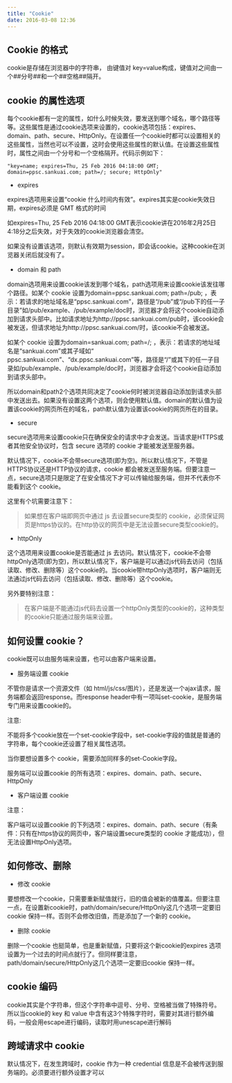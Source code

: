 ```yaml
---
title: "Cookie"
date: 2016-03-08 12:36
---
```


## Cookie 的格式

cookie是存储在浏览器中的字符串， 由键值对 key=value构成，键值对之间由一个##分号##和一个##空格##隔开。

## cookie 的属性选项

每个cookie都有一定的属性，如什么时候失效，要发送到哪个域名，哪个路径等等。这些属性是通过cookie选项来设置的，cookie选项包括：expires、domain、path、secure、HttpOnly。在设置任一个cookie时都可以设置相关的这些属性，当然也可以不设置，这时会使用这些属性的默认值。在设置这些属性时，属性之间由一个分号和一个空格隔开。代码示例如下：

```
"key=name; expires=Thu, 25 Feb 2016 04:18:00 GMT; domain=ppsc.sankuai.com; path=/; secure; HttpOnly"
```

* expires

expires选项用来设置“cookie 什么时间内有效”。expires其实是cookie失效日期，expires必须是 GMT 格式的时间

如expires=Thu, 25 Feb 2016 04:18:00 GMT表示cookie讲在2016年2月25日4:18分之后失效，对于失效的cookie浏览器会清空。

如果没有设置该选项，则默认有效期为session，即会话cookie。这种cookie在浏览器关闭后就没有了。

* domain 和 path

domain选项用来设置cookie该发到哪个域名，path选项用来设置cookie该发往哪个路径。如某个 cookie 设置为domain=ppsc.sankuai.com; path=/pub; ，表示：若请求的地址域名是“ppsc.sankuai.com”，路径是“/pub”或“/pub下的任一子目录”如/pub/example、/pub/example/doc时，浏览器才会将这个cookie自动添加到请求头部中。比如请求地址为http://ppsc.sankuai.com/pub时，该cookie会被发送，但请求地址为http://ppsc.sankuai.com/时，该cookie不会被发送。

如某个 cookie 设置为domain=sankuai.com; path=/; ，表示：若请求的地址域名是“sankuai.com”或其子域如“ ppsc.sankuai.com”、“dx.ppsc.sankuai.com”等，路径是“/”或其下的任一子目录如/pub/example、/pub/example/doc时，浏览器才会将这个cookie自动添加到请求头部中。

所以domain和path2个选项共同决定了cookie何时被浏览器自动添加到请求头部中发送出去。如果没有设置这两个选项，则会使用默认值。domain的默认值为设置该cookie的网页所在的域名，path默认值为设置该cookie的网页所在的目录。

* secure

secure选项用来设置cookie只在确保安全的请求中才会发送。当请求是HTTPS或者其他安全协议时，包含 secure 选项的 cookie 才能被发送至服务器。

默认情况下，cookie不会带secure选项(即为空)。所以默认情况下，不管是HTTPS协议还是HTTP协议的请求，cookie 都会被发送至服务端。但要注意一点，secure选项只是限定了在安全情况下才可以传输给服务端，但并不代表你不能看到这个 cookie。


这里有个坑需要注意下：

> 如果想在客户端即网页中通过 js 去设置secure类型的 cookie，必须保证网页是https协议的。在http协议的网页中是无法设置secure类型cookie的。

* httpOnly

这个选项用来设置cookie是否能通过 js 去访问。默认情况下，cookie不会带httpOnly选项(即为空)，所以默认情况下，客户端是可以通过js代码去访问（包括读取、修改、删除等）这个cookie的。当cookie带httpOnly选项时，客户端则无法通过js代码去访问（包括读取、修改、删除等）这个cookie。

另外要特别注意：

> 在客户端是不能通过js代码去设置一个httpOnly类型的cookie的，这种类型的cookie只能通过服务端来设置。


## 如何设置 cookie？

cookie既可以由服务端来设置，也可以由客户端来设置。

* 服务端设置 cookie

不管你是请求一个资源文件（如 html/js/css/图片），还是发送一个ajax请求，服务端都会返回response。而response header中有一项叫set-cookie，是服务端专门用来设置cookie的。

注意:

不能将多个cookie放在一个set-cookie字段中，set-cookie字段的值就是普通的字符串，每个cookie还设置了相关属性选项。

当你要想设置多个 cookie，需要添加同样多的set-Cookie字段。

服务端可以设置cookie 的所有选项：expires、domain、path、secure、HttpOnly

* 客户端设置 cookie

注意：

客户端可以设置cookie 的下列选项：expires、domain、path、secure（有条件：只有在https协议的网页中，客户端设置secure类型的 cookie 才能成功），但无法设置HttpOnly选项。

## 如何修改、删除

* 修改 cookie

要想修改一个cookie，只需要重新赋值就行，旧的值会被新的值覆盖。但要注意一点，在设置新cookie时，path/domain/secure/HttpOnly这几个选项一定要旧cookie 保持一样。否则不会修改旧值，而是添加了一个新的 cookie。

* 删除 cookie

删除一个cookie 也挺简单，也是重新赋值，只要将这个新cookie的expires 选项设置为一个过去的时间点就行了。但同样要注意，path/domain/secure/HttpOnly这几个选项一定要旧cookie 保持一样。

## cookie 编码

cookie其实是个字符串，但这个字符串中逗号、分号、空格被当做了特殊符号。所以当cookie的 key 和 value 中含有这3个特殊字符时，需要对其进行额外编码，一般会用escape进行编码，读取时用unescape进行解码

## 跨域请求中 cookie

默认情况下，在发生跨域时，cookie 作为一种 credential 信息是不会被传送到服务端的。必须要进行额外设置才可以


